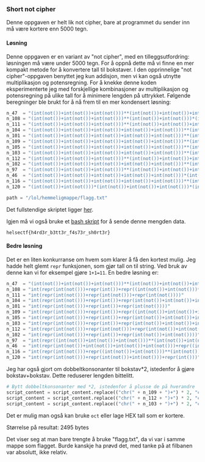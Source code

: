 ### Short not cipher
Denne oppgaven er helt lik not cipher, bare at programmet du sender inn må være kortere enn 5000 tegn.

#### Løsning
Denne oppgaven er en variant av "not cipher", med en tilleggsutfordring: løsningen må være under 5000 tegn. For å oppnå dette må vi finne en mer kompakt metode for å konvertere tall til bokstaver. I den opprinnelige "not cipher"-oppgaven benyttet jeg kun addisjon, men vi kan også utnytte multiplikasjon og potensregning. For å knekke denne koden eksperimenterte jeg med forskjellige kombinasjoner av multiplikasjon og potensregning på ulike tall for å minimere lengden på uttrykket. Følgende beregninger ble brukt for å nå frem til en mer kondensert løsning:

```python
n_47  = "(int(not())+int(not())+int(not()))**(int(not())+int(not())+int(not()))+(int(not())+int(not())+int(not())+int(not())+int(not()))*(int(not())+int(not())+int(not())+int(not()))"
n_108 = "(int(not())+int(not())+int(not()))**(int(not())+int(not()))*(int(not())+int(not())+int(not())+int(not()))*(int(not())+int(not())+int(not()))"
n_111 = "(int(not())+int(not())+int(not()))**(int(not())+int(not())+int(not())+int(not()))+(int(not())+int(not())+int(not()))**(int(not())+int(not())+int(not()))+(int(not())+int(not())+int(not()))"
n_104 = "(int(not())+int(not())+int(not())+int(not())+int(not()))**(int(not())+int(not()))*((int(not())+int(not())+int(not())+int(not())))+(int(not())+int(not())+int(not())+int(not()))"
n_101 = "(int(not())+int(not())+int(not())+int(not())+int(not()))**(int(not())+int(not()))*((int(not())+int(not())+int(not())+int(not())))+(int(not()))"
n_109 = "(int(not())+int(not())+int(not())+int(not())+int(not()))**(int(not())+int(not()))*((int(not())+int(not())+int(not())+int(not())))+(int(not())+int(not())+int(not()))*(int(not())+int(not())+int(not()))"
n_105 = "(int(not())+int(not())+int(not())+int(not())+int(not()))**(int(not())+int(not()))*((int(not())+int(not())+int(not())+int(not())))+(int(not())+int(not())+int(not())+int(not())+int(not()))"
n_103 = "(int(not())+int(not())+int(not())+int(not())+int(not()))**(int(not())+int(not()))*((int(not())+int(not())+int(not())+int(not())))+(int(not())+int(not())+int(not()))"
n_112 = "(int(not())+int(not())+int(not()))**(int(not())+int(not())+int(not())+int(not()))+(int(not())+int(not())+int(not()))**(int(not())+int(not())+int(not()))+(int(not())+int(not())+int(not()))+int(not())"
n_102 = "(int(not())+int(not())+int(not())+int(not())+int(not()))**(int(not())+int(not()))*((int(not())+int(not())+int(not())+int(not())))+(int(not())+int(not()))"
n_97  = "(int(not())+int(not())+int(not()))**(int(not())+int(not())+int(not())+int(not()))+(int(not())+int(not()))**(int(not())+int(not())+int(not())+int(not()))"
n_46  = "(int(not())+int(not())+int(not())+int(not())+int(not()))*(int(not())+int(not())+int(not())+int(not())+int(not())+int(not())+int(not())+int(not())+int(not()))+int(not())"
n_116 = "(int(not())+int(not())+int(not())+int(not())+int(not()))**(int(not())+int(not()))*((int(not())+int(not())+int(not())+int(not())))+(int(not())+int(not()))**(int(not())+int(not())+int(not())+int(not()))"
n_120 = "(int(not())+int(not()))*(int(not())+int(not())+int(not()))*(int(not())+int(not())+int(not())+int(not())+int(not()))*(int(not())+int(not())+int(not())+int(not()))"

path = "/lol/hemmeligmappe/flagg.txt"
```

Det fullstendige skriptet ligger [her](https://github.com/henriksb/CTF-Writeups/blob/main/HelseCTF2024/misc/Short%20not%20cipher/solve_generator_short.py).

Igjen må vi også bruke et [bash skript](https://github.com/henriksb/CTF-Writeups/blob/main/HelseCTF2024/misc/Short%20not%20cipher/send.sh) for å sende denne mengden data.

`helsectf{h4rd3r_b3tt3r_f4s73r_sh0rt3r}`

#### Bedre løsning
Det er en liten konkurranse om hvem som klarer å få den kortest mulig. Jeg hadde helt glemt `repr` funksjonen, som gjør tall on til string. Ved bruk av denne kan vi for eksempel gjøre `1+1=11`. En bedre løsning er:

```python
n_47  = "(int(not())+int(not())+int(not()))**(int(not())+int(not())+int(not()))+int(repr(int(not())+int(not()))+repr(int()))"
n_108 = "int(repr(int(not()))+repr(int())+repr((int(not())+int(not()))**(int(not())+int(not())+int(not()))))"
n_111 = "int(repr(int(not()))+repr(int(not()))+repr(int(not())))"
n_104 = "int(repr(int(not()))+repr(int())+repr(int(not())+int(not())+int(not())+int(not())))"
n_101 = "int(repr(int(not()))+repr(int())+repr(int(not())))"
n_109 = "int(repr(int(not()))+repr(int())+repr((int(not())+int(not())+int(not()))**(int(not())+int(not()))))"
n_105 = "int(repr(int(not()))+repr(int())+repr(int(not())+int(not())+int(not())+int(not())+int(not())))"
n_103 = "int(repr(int(not()))+repr(int())+repr(int(not())+int(not())+int(not())))"
n_112 = "int(repr(int(not()))+repr(int(not()))+repr(int(not())+int(not())))"
n_102 = "int(repr(int(not()))+repr(int())+repr(int(not())+int(not())))"
n_97  = "int(repr((int(not())+int(not())+int(not()))**(int(not())+int(not())))+repr((int(not())+int(not()))*(int(not())+int(not())+int(not()))+int(not())))"
n_46  = "int(repr(int(not())+int(not())+int(not())+int(not()))+repr((int(not())+int(not()))*(int(not())+int(not())+int(not()))))"
n_116 = "int(repr(int(not()))+repr((int(not())+int(not()))**(int(not())+int(not())+int(not())+int(not()))))"
n_120 = "int(repr(int(not()))+repr(int(not())+int(not()))+repr(int()))"
```
Jeg har også gjort om dobbeltkonsonanter til bokstav*2, istedenfor å gjøre bokstav+bokstav. Dette reduserer lengden bittelitt.

```python
# Bytt dobbeltkonsonanter med *2, istedenfor å plusse de på hverandre
script_content = script_content.replace(("chr(" + n_109 + ")+") * 2, "chr(" + n_109 + double) # m
script_content = script_content.replace(("chr(" + n_112 + ")+") * 2, "chr(" + n_112 + double) # p
script_content = script_content.replace(("chr(" + n_103 + ")+") * 2, "chr(" + n_103 + double) # p
```
Det er mulig man også kan bruke `oct` eller lage HEX tall som er kortere.

Størrelse på resultat: 2495 bytes

Det viser seg at man bare trengte å bruke "flagg.txt", da vi var i samme mappe som flagget. Burde kanskje ha prøvd det, med tanke på at filbanen var absolutt, ikke relativ.
